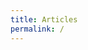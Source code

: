 ```yaml
---
title: Articles
permalink: /
---
```


<div id="map"></div>

<script>
var map = L.map('map',{zoomAnimation:!/firefox/i.test(navigator.userAgent)})
           .setView([46.6, 2.1], 6)
           .addLayer(new L.tileLayer('http://{s}.basemaps.cartocdn.com/light_nolabels/{z}/{x}/{y}.png', {
              subdomains: 'abcd',
              detectRetina: true,
              minZoom: 6, maxZoom: 12 })),
    d = {}, layer = [new L.layerGroup(),new L.layerGroup(),new L.layerGroup()];

function each(feature, layer) {
  if(feature.properties.insee.length == 2) {
    d[feature.properties.insee] = layer.getBounds();
  }
}

function draw(data, cl, l) {
  if (data.type === "Topology") {
    for (key in data.objects) {
      geojson = topojson.feature(data, data.objects[key]);
      l.addLayer(new L.GeoJSON(geojson, {className: cl, onEachFeature: each}))
    }
  }
}

d3.json("data/geo/topo/cantons.json", function(json) {
  draw(json, "cantons", layer[1]);
  map.addLayer(layer[1]);
  d3.json("data/geo/topo/departements.json", function(json) {
    draw(json, "departements", layer[0]);
    map.addLayer(layer[0]);
  });
});

map.on('moveend', function() {
  if(map.getZoom()<=6) {
    map.addLayer(layer[0]);
  }
  if(map.getZoom()>6 && map.getZoom()<=8) {
    map.removeLayer(layer[0]).addLayer(layer[1]).removeLayer(layer[2]);
  }
  if(map.getZoom()>8) {
    map.removeLayer(layer[1]);
    for (i in d) {
      bounds = map.getBounds();
      if (bounds.contains(d[i]) || bounds.intersects(d[i])) {
        delete d[i];
        d3.json("data/geo/topo/"+i+".json", function(json) {
          draw(json, "communes", layer[2]);
          map.addLayer(layer[2]);
        });
      }
      else{
        map.addLayer(layer[2]);
      }
    }
  }
});

</script>
